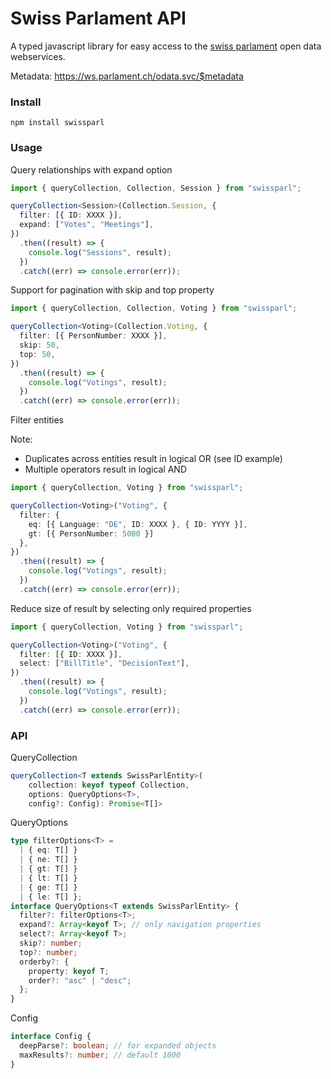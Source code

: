 # Swiss Parlament API

A typed javascript library for easy access to the [swiss parlament](https://www.parlament.ch) open data webservices.

Metadata: https://ws.parlament.ch/odata.svc/$metadata

### Install

`npm install swissparl`

### Usage

Query relationships with expand option

```typescript
import { queryCollection, Collection, Session } from "swissparl";

queryCollection<Session>(Collection.Session, {
  filter: [{ ID: XXXX }],
  expand: ["Votes", "Meetings"],
})
  .then((result) => {
    console.log("Sessions", result);
  })
  .catch((err) => console.error(err));
```

Support for pagination with skip and top property

```typescript
import { queryCollection, Collection, Voting } from "swissparl";

queryCollection<Voting>(Collection.Voting, {
  filter: [{ PersonNumber: XXXX }],
  skip: 50,
  top: 50,
})
  .then((result) => {
    console.log("Votings", result);
  })
  .catch((err) => console.error(err));
```

Filter entities

Note:

- Duplicates across entities result in logical OR (see ID example)
- Multiple operators result in logical AND

```typescript
import { queryCollection, Voting } from "swissparl";

queryCollection<Voting>("Voting", {
  filter: {
    eq: [{ Language: "DE", ID: XXXX }, { ID: YYYY }],
    gt: [{ PersonNumber: 5000 }]
  },
})
  .then((result) => {
    console.log("Votings", result);
  })
  .catch((err) => console.error(err));
```

Reduce size of result by selecting only required properties

```typescript
import { queryCollection, Voting } from "swissparl";

queryCollection<Voting>("Voting", {
  filter: [{ ID: XXXX }],
  select: ["BillTitle", "DecisionText"],
})
  .then((result) => {
    console.log("Votings", result);
  })
  .catch((err) => console.error(err));
```

### API

QueryCollection

```typescript
queryCollection<T extends SwissParlEntity>(
    collection: keyof typeof Collection,
    options: QueryOptions<T>,
    config?: Config): Promise<T[]>
```

QueryOptions

```typescript
type filterOptions<T> =
  | { eq: T[] }
  | { ne: T[] }
  | { gt: T[] }
  | { lt: T[] }
  | { ge: T[] }
  | { le: T[] };
interface QueryOptions<T extends SwissParlEntity> {
  filter?: filterOptions<T>;
  expand?: Array<keyof T>; // only navigation properties
  select?: Array<keyof T>;
  skip?: number;
  top?: number;
  orderby?: {
    property: keyof T;
    order?: "asc" | "desc";
  };
}
```

Config

```typescript
interface Config {
  deepParse?: boolean; // for expanded objects
  maxResults?: number; // default 1000
}
```
